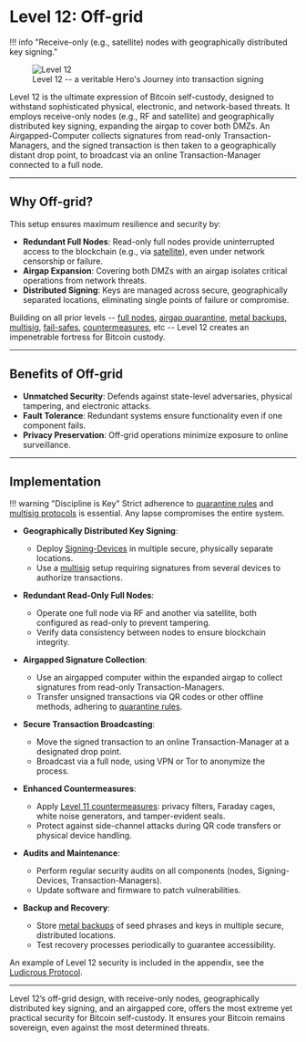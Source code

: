 # Level 12: Off-grid

!!! info "Receive-only (e.g., satellite) nodes with geographically distributed key signing."
    <figure markdown>
    ![Level 12](/images/levels-Level-12.drawio.png)
      <figcaption>Level 12 -- a veritable Hero's Journey into transaction signing</figcaption>
    </figure>

Level 12 is the ultimate expression of Bitcoin self-custody, designed to withstand sophisticated physical, electronic, and network-based threats. 
It employs receive-only nodes (e.g., RF and satellite) and geographically distributed key signing, expanding the airgap to cover both DMZs. 
An Airgapped-Computer collects signatures from read-only Transaction-Managers, and the signed transaction is then taken to a geographically distant drop point,
 to broadcast via an online Transaction-Manager connected to a full node.




---

## Why Off-grid?

This setup ensures maximum resilience and security by:

- **Redundant Full Nodes**: Read-only full nodes provide uninterrupted access to the blockchain (e.g., via [satellite](https://blockstream.com/satellite/)), even under network censorship or failure.
- **Airgap Expansion**: Covering both DMZs with an airgap isolates critical operations from network threats.
- **Distributed Signing**: Keys are managed across secure, geographically separated locations, eliminating single points of failure or compromise.

Building on all prior levels --
 [full nodes](level-4.md), [airgap quarantine](level-5.md), [metal backups](level-6.md), [multisig](level-7.md),
 [fail-safes](level-10.md), [countermeasures](level-11.md), etc
 -- Level 12 creates an impenetrable fortress for Bitcoin custody.




---

## Benefits of Off-grid

- **Unmatched Security**: Defends against state-level adversaries, physical tampering, and electronic attacks.
- **Fault Tolerance**: Redundant systems ensure functionality even if one component fails.
- **Privacy Preservation**: Off-grid operations minimize exposure to online surveillance.

---

## Implementation

!!! warning "Discipline is Key"
    Strict adherence to [quarantine rules](level-5.md) and [multisig protocols](level-7.md) is essential. Any lapse compromises the entire system.

- **Geographically Distributed Key Signing**:
    - Deploy [Signing-Devices](../appendix/airgapped-computer.md) in multiple secure, physically separate locations.
    - Use a [multisig](level-7.md) setup requiring signatures from several devices to authorize transactions.

- **Redundant Read-Only Full Nodes**:
    - Operate one full node via RF and another via satellite, both configured as read-only to prevent tampering.
    - Verify data consistency between nodes to ensure blockchain integrity.

- **Airgapped Signature Collection**:
    - Use an airgapped computer within the expanded airgap to collect signatures from read-only Transaction-Managers.
    - Transfer unsigned transactions via QR codes or other offline methods, adhering to [quarantine rules](level-5.md).

- **Secure Transaction Broadcasting**:
    - Move the signed transaction to an online Transaction-Manager at a designated drop point.
    - Broadcast via a full node, using VPN or Tor to anonymize the process.

- **Enhanced Countermeasures**:
    - Apply [Level 11 countermeasures](level-11.md): privacy filters, Faraday cages, white noise generators, and tamper-evident seals.
    - Protect against side-channel attacks during QR code transfers or physical device handling.

- **Audits and Maintenance**:
    - Perform regular security audits on all components (nodes, Signing-Devices, Transaction-Managers).
    - Update software and firmware to patch vulnerabilities.

- **Backup and Recovery**:
    - Store [metal backups](level-6.md) of seed phrases and keys in multiple secure, distributed locations.
    - Test recovery processes periodically to guarantee accessibility.

An example of Level 12 security is included in the appendix, see the [Ludicrous Protocol](../appendix/protocol_ludicrous.md).






---

Level 12’s off-grid design, with receive-only nodes, geographically distributed key signing, and an airgapped core, offers the most extreme yet practical security for Bitcoin self-custody. It ensures your Bitcoin remains sovereign, even against the most determined threats.






















